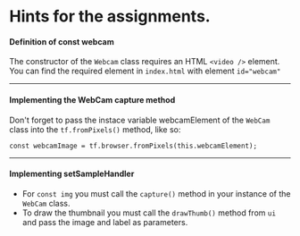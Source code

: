 # Hints for the assignments.

#### Definition of const webcam
The constructor of the ``Webcam`` class requires an HTML ``<video />`` element. 
You can find the required element in ``index.html`` with element ``id="webcam"``

---

#### Implementing the WebCam capture method
Don't forget to pass the instace variable webcamElement of the ``WebCam`` class
into the ``tf.fromPixels()`` method, like so:

  ````
  const webcamImage = tf.browser.fromPixels(this.webcamElement);
  ````  

---

#### Implementing setSampleHandler
* For ``const img`` you must call the ``capture()`` method in your instance of the ``WebCam`` class.
* To draw the thumbnail you must call the ``drawThumb()`` method from ``ui`` and pass the image and label as parameters.

